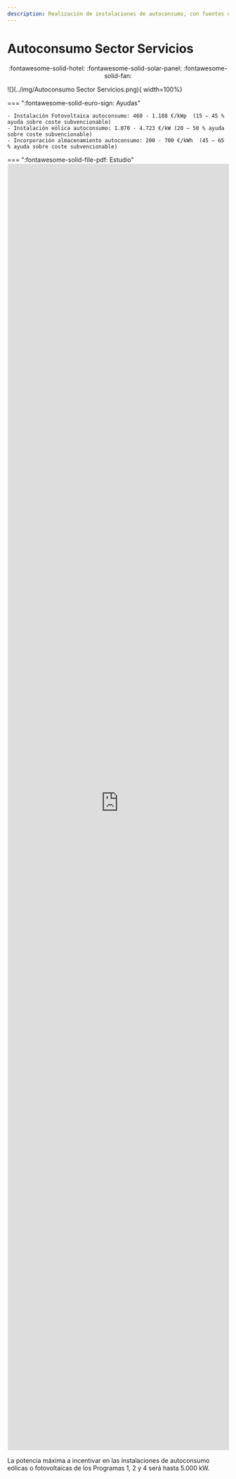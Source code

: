 ```yaml
---
description: Realización de instalaciones de autoconsumo, con fuentes de energía renovable (eólicas o fotovoltaicas), en el sector servicios, con o sin almacenamiento. 
---
```


# Autoconsumo Sector Servicios 
<center> 
:fontawesome-solid-hotel: :fontawesome-solid-solar-panel: :fontawesome-solid-fan:
 </center>

![](../img/Autoconsumo Sector Servicios.png){ width=100%}

=== ":fontawesome-solid-euro-sign: Ayudas"

    - Instalación Fotovoltaica autoconsumo: 460 - 1.188 €/kWp  (15 – 45 % ayuda sobre coste subvencionable)
    - Instalación eólica autoconsumo: 1.070 - 4.723 €/kW (20 – 50 % ayuda sobre coste subvencionable)
    - Incorporación almacenamiento autoconsumo: 200 - 700 €/kWh  (45 – 65 % ayuda sobre coste subvencionable)


=== ":fontawesome-solid-file-pdf: Estudio"
    <iframe allowfullscreen="true" 
    src="https://formulario-yzohicfcma-ew.a.run.app/Autoconsumo_Sector_Servicios" 
    width="100%" height="75%" style="border: 1px solid #fff; max-width: 1200px; min-height: 2500px" > </iframe>
    <div class="loader"></div>


​La potencia máxima a incentivar en las instalaciones de autoconsumo eólicas o fotovoltaicas de los Programas 1, 2 y 4 será hasta 5.000 kW.

